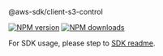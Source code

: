 @aws-sdk/client-s3-control

[![NPM version](https://img.shields.io/npm/v/@aws-sdk/client-s3-control/beta.svg)](https://www.npmjs.com/package/@aws-sdk/client-s3-control)
[![NPM downloads](https://img.shields.io/npm/dm/@aws-sdk/client-s3-control.svg)](https://www.npmjs.com/package/@aws-sdk/client-s3-control)

For SDK usage, please step to [SDK readme](https://github.com/aws/aws-sdk-js-v3).
